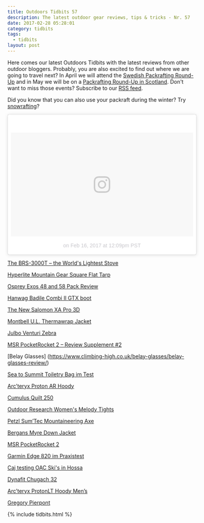 ```yaml
---
title: Outdoors Tidbits 57
description: The latest outdoor gear reviews, tips & tricks - Nr. 57
date: 2017-02-28 05:28:01
category: tidbits
tags:
  - tidbits
layout: post
---
```

Here comes our latest Outdoors Tidbits with the latest reviews from other outdoor bloggers. Probably, you are also excited to find out where we are going to travel next? In April we will attend the [Swedish Packrafting Round-Up](https://www.facebook.com/events/721781557974160/) and in May we will be on a [Packrafting Round-Up in Scotland](https://www.facebook.com/events/140680829718198/). Don't want to miss those events? Subscribe to our [RSS feed](http://www.hikeventures.com/rss.xml).

Did you know that you can also use your packraft during the winter? Try [snowrafting](https://greenshapedheart.de/snowrafting-packraft-im-schnee/)?

<blockquote class="instagram-media" data-instgrm-version="7" style=" background:#FFF; border:0; border-radius:3px; box-shadow:0 0 1px 0 rgba(0,0,0,0.5),0 1px 10px 0 rgba(0,0,0,0.15); margin: 1px; max-width:658px; padding:0; width:99.375%; width:-webkit-calc(100% - 2px); width:calc(100% - 2px);"><div style="padding:8px;"> <div style=" background:#F8F8F8; line-height:0; margin-top:40px; padding:28.379629629629626% 0; text-align:center; width:100%;"> <div style=" background:url(data:image/png;base64,iVBORw0KGgoAAAANSUhEUgAAACwAAAAsCAMAAAApWqozAAAABGdBTUEAALGPC/xhBQAAAAFzUkdCAK7OHOkAAAAMUExURczMzPf399fX1+bm5mzY9AMAAADiSURBVDjLvZXbEsMgCES5/P8/t9FuRVCRmU73JWlzosgSIIZURCjo/ad+EQJJB4Hv8BFt+IDpQoCx1wjOSBFhh2XssxEIYn3ulI/6MNReE07UIWJEv8UEOWDS88LY97kqyTliJKKtuYBbruAyVh5wOHiXmpi5we58Ek028czwyuQdLKPG1Bkb4NnM+VeAnfHqn1k4+GPT6uGQcvu2h2OVuIf/gWUFyy8OWEpdyZSa3aVCqpVoVvzZZ2VTnn2wU8qzVjDDetO90GSy9mVLqtgYSy231MxrY6I2gGqjrTY0L8fxCxfCBbhWrsYYAAAAAElFTkSuQmCC); display:block; height:44px; margin:0 auto -44px; position:relative; top:-22px; width:44px;"></div></div><p style=" color:#c9c8cd; font-family:Arial,sans-serif; font-size:14px; line-height:17px; margin-bottom:0; margin-top:8px; overflow:hidden; padding:8px 0 7px; text-align:center; text-overflow:ellipsis; white-space:nowrap;"><a href="https://www.instagram.com/p/BQldrZ7jNe_/" style=" color:#c9c8cd; font-family:Arial,sans-serif; font-size:14px; font-style:normal; font-weight:normal; line-height:17px; text-decoration:none;" target="_blank"></a> on <time style=" font-family:Arial,sans-serif; font-size:14px; line-height:17px;" datetime="2017-02-16T20:09:47+00:00">Feb 16, 2017 at 12:09pm PST</time></p></div></blockquote>
<script async defer src="//platform.instagram.com/en_US/embeds.js"></script>

<!--more-->

[The BRS-3000T – the World's Lightest Stove](http://adventuresinstoving.blogspot.com/2017/02/the-brs-3000t-worlds-lightest-stove.html)

[Hyperlite Mountain Gear Square Flat Tarp](http://www.thehikinglife.com/2017/02/review-hyperlite-mountain-gear-square-flat-tarp/)

[Osprey Exos 48 and 58 Pack Review](https://trailtopeak.com/2017/02/20/gear-review-osprey-exos-48-and-58-pack-review/)

[Hanwag Badile Combi II GTX boot](http://scottishmountaineer.com/hanwag-badile-combi-ii-boot-review/)

[The New Salomon XA Pro 3D](https://trailtopeak.com/2017/02/17/gear-preview-the-new-salomon-xa-pro-3d-2017/)

[Montbell U.L. Thermawrap Jacket](https://treelinebackpacker.com/2017/02/13/montbell-u-l-thermawrap-jacket-review/)

[Julbo Venturi Zebra](http://www.thealpinestart.com/2017/01/long-term-review-julbo-venturi/)

[MSR PocketRocket 2 – Review Supplement #2](http://adventuresinstoving.blogspot.com/2017/01/msr-pocketrocket-2-review-supplement-2.html)

[Belay Glasses] (https://www.climbing-high.co.uk/belay-glasses/belay-glasses-review/)

[Sea to Summit Toiletry Bag im Test](http://gipfelwelt.net/2017/01/18/sea-to-summit-toiletry-bag-im-test/)

[Arc’teryx Proton AR Hoody](http://scottishmountaineer.com/arcteryx-proton-ar-hoody-review/)

[Cumulus Quilt 250](https://wegalsziel.wordpress.com/2017/01/09/cumulus-quilt-250-long-gear-review)

[Outdoor Research Women's Melody Tights](http://www.adventure-inspired.com/2017/01/outdoor-research-melody-tights-review.html)

[Petzl Sum’Tec Mountaineering Axe](http://www.thealpinestart.com/2017/01/review-petzl-sumtec/)

[Bergans Myre Down Jacket](https://www.hiking-blog.de/bekleidung/praxistest-bergans-myre-down-jacket-stylische-daunenjacke-nur-fuer-den-alltag/)

[MSR PocketRocket 2](http://hikelighter.com/2017/01/12/msr-pocket-rocket-2/)

[Garmin Edge 820 im Praxistest](http://gpsradler.de/test-technik/garmin-edge-820-test/?pk_campaign=feed&pk_kwd=garmin-edge-820-test)

[Caj testing OAC Ski's in Hossa](https://www.youtube.com/watch?v=eKJLA81LHdM)

[Dynafit Chugach 32](http://www.outbears.at/dynafit-chugach-32-im-test/)

[Arc’teryx ProtonLT Hoody Men’s](http://www.alpin-blog.com/test-arcteryx-protonlt-hoody-mens/)

[Gregory Pierpont](http://www.alpin.de/tests-produkte/rucksaecke/11405/artikel_rucksack_im_praxistest_daypack_gregory_pierpont.html)

{% include tidbits.html %}
